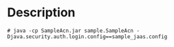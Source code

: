 # Description

```
# java -cp SampleAcn.jar sample.SampleAcn -Djava.security.auth.login.config==sample_jaas.config
```
